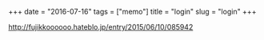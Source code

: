 +++
date = "2016-07-16"
tags =  ["memo"]
title = "login"
slug = "login"
+++

http://fujikkoooooo.hateblo.jp/entry/2015/06/10/085942

